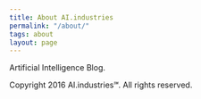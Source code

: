 ```yaml
---
title: About AI.industries
permalink: "/about/"
tags: about
layout: page
---
```


Artificial Intelligence Blog.

Copyright 2016 AI.industries℠. All rights reserved.
